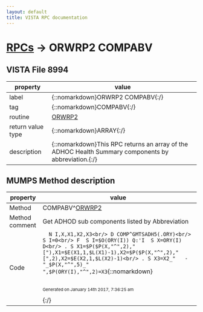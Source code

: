 ```yaml
---
layout: default
title: VISTA RPC documentation
---
```




# [RPCs](TableOfContent.md) &#8594; ORWRP2 COMPABV 


 ## VISTA File 8994 


 property | value 
--- | --- 
 label | {::nomarkdown}ORWRP2 COMPABV{:/}
 tag | {::nomarkdown}COMPABV{:/}
 routine | [ORWRP2](http://code.osehra.org/dox/Routine_ORWRP2_source.html)
 return value type | {::nomarkdown}ARRAY{:/}
 description | {::nomarkdown}This RPC returns an array of the ADHOC Health Summary components by abbreviation.{:/}


## MUMPS Method description

 property | value 
 --- | --- 
 Method | COMPABV^[ORWRP2](http://code.osehra.org/dox/Routine_ORWRP2_source.html)
 Method comment | Get ADHOD sub components listed by Abbreviation
 Code | ```  N I,X,X1,X2,X3<br/> D COMP^GMTSADH5(.ORY)<br/> S I=0<br/> F  S I=$O(ORY(I)) Q:'I  S X=ORY(I) D<br/> . S X1=$P($P(X,"^",2),"["),X1=$E(X1,1,$L(X1)-1),X2=$P($P(X,"^",2),"[",2),X2=$E(X2,1,$L(X2)-1)<br/> . S X3=X2_"   - "_$P(X,"^",5)_" ",$P(ORY(I),"^",2)=X3```{::nomarkdown} <br/><br/><p style="font-size: 11px">Generated on January 14th 2017, 7:36:25 am</p>{:/}